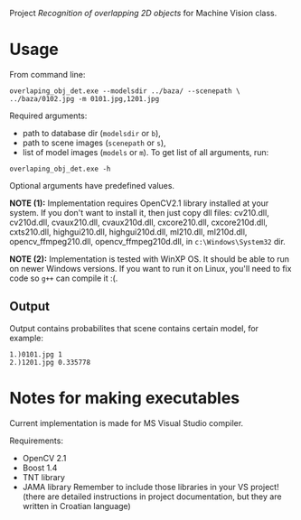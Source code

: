 Project _Recognition of overlapping 2D objects_ for Machine Vision class.

# Usage #
From command line:
```
overlaping_obj_det.exe --modelsdir ../baza/ --scenepath \
../baza/0102.jpg -m 0101.jpg,1201.jpg
```
Required arguments:
  * path to database dir (`modelsdir` or `b`),
  * path to scene images (`scenepath` or `s`),
  * list of model images (`models` or `m`).
To get list of all arguments, run:
```
overlaping_obj_det.exe -h
```
Optional arguments have predefined values.

**NOTE (1):** Implementation requires OpenCV2.1 library installed at your system. If you don't want to install it, then just copy dll files:
cv210.dll, cv210d.dll, cvaux210.dll, cvaux210d.dll, cxcore210.dll,
cxcore210d.dll, cxts210.dll, highgui210.dll, highgui210d.dll, ml210.dll, ml210d.dll,
opencv\_ffmpeg210.dll, opencv\_ffmpeg210d.dll, in `c:\Windows\System32` dir.

**NOTE (2):** Implementation is tested with WinXP OS. It should be able to run on newer Windows versions.
If you want to run it on Linux, you'll need to fix code so `g++` can compile it :(.

## Output ##
Output contains probabilites that scene contains certain model, for example:
```
1.)0101.jpg 1
2.)1201.jpg 0.335778
```

# Notes for making executables #
Current implementation is made for MS Visual Studio compiler.

Requirements:
  * OpenCV 2.1
  * Boost 1.4
  * TNT library
  * JAMA library
Remember to include those libraries in your VS project! (there are detailed instructions in project documentation, but they are written in Croatian language)